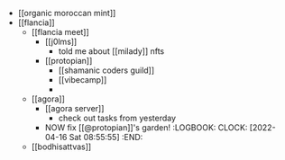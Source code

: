 - [[organic moroccan mint]]
- [[flancia]]
	- [[flancia meet]]
		- [[j0lms]]
			- told me about [[milady]] nfts
		- [[protopian]]
			- [[shamanic coders guild]]
			- [[vibecamp]]
			-
	- [[agora]]
		- [[agora server]]
			- check out tasks from yesterday
		- NOW fix [[@protopian]]'s garden!
		  :LOGBOOK:
		  CLOCK: [2022-04-16 Sat 08:55:55]
		  :END:
	- [[bodhisattvas]]